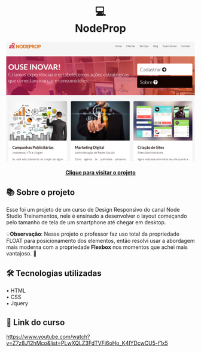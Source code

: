 <h1 align="center">
  💻<br>NodeProp
</h1>

![Design preview for the blog-codar](./assets/images/project-image.png)

<h4 align="center"><a href="https://nodeprop-ten.vercel.app/" target="_blank">Clique para visitar o projeto</a></h4>

## 📚 Sobre o projeto

Esse foi um projeto de um curso de Design Responsivo do canal Node Studio Treinamentos, nele é ensinado a desenvolver o layout começando pelo tamanho de tela de um smartphone até chegar em desktop.

💡<b>Observação</b>: Nesse projeto o professor faz uso total da propriedade FLOAT para posicionamento dos elementos, então resolvi usar a abordagem mais moderna com a propriedade <strong>Flexbox</strong> nos momentos que achei mais vantajoso. 🚀

## 🛠️ Tecnologias utilizadas

• HTML<br>
• CSS<br>
• Jquery

## 🔗 Link do curso

https://www.youtube.com/watch?v=Z7z8J12hMco&list=PLwXQLZ3FdTVFi6oHo_K4IYDcwCU5-f1x5
